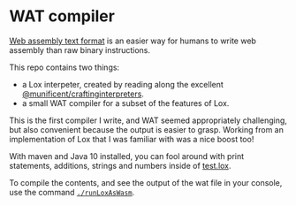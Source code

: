 # WAT compiler

[Web assembly text format](https://webassembly.org/docs/text-format/) is an easier way for humans to write web assembly than raw binary instructions.

This repo contains two things:
- a Lox interpeter, created by reading along the excellent [@munificent/craftinginterpreters](https://github.com/munificent/craftinginterpreters).
- a small WAT compiler for a subset of the features of Lox.

This is the first compiler I write, and WAT seemed appropriately challenging, but also convenient because the output is easier to grasp. Working from an implementation of Lox that I was familiar with was a nice boost too!

With maven and Java 10 installed, you can fool around with print statements, additions, strings and numbers inside of [test.lox](./test.lox).

To compile the contents, and see the output of the wat file in your console, use the command [`./runLoxAsWasm`](./runLoxAsWasm).

